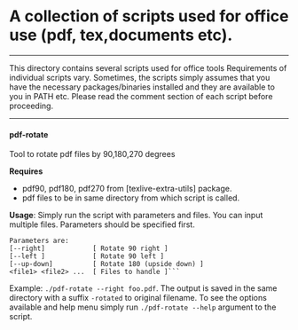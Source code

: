# A collection of scripts used for office use (pdf, tex,documents etc).

---
This directory contains several scripts used for office tools
Requirements of individual scripts vary. Sometimes, the scripts simply assumes that
you have the necessary packages/binaries installed and they are available to you in PATH etc.
Please read the comment section of each script before proceeding.

---
#### **pdf-rotate**
Tool to rotate pdf files by 90,180,270 degrees


**Requires**
* pdf90, pdf180, pdf270 from  [texlive-extra-utils] package.
* pdf files to be in same directory from which script is called.

**Usage**:
Simply run the script with parameters and files. You can input multiple files.
Parameters should be specified first.
```
Parameters are:
[--right]            [ Rotate 90 right ]
[--left ]            [ Rotate 90 left ]
[--up-down]          [ Rotate 180 (upside down) ]
<file1> <file2> ...  [ Files to handle ]```
```
Example: `./pdf-rotate --right foo.pdf`. The output is saved in the same directory with a suffix `-rotated` to original filename. To see the options available and help menu simply run  `./pdf-rotate --help` argument to the script.
